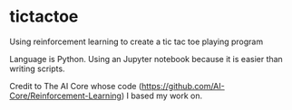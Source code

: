 # tictactoe
Using reinforcement learning to create a tic tac toe playing program

Language is Python.  Using an Jupyter notebook because it is easier than writing scripts.

Credit to The AI Core whose code (https://github.com/AI-Core/Reinforcement-Learning) I based my work on.
